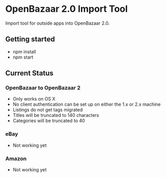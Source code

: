 # OpenBazaar 2.0 Import Tool

Import tool for outside apps into OpenBazaar 2.0.

## Getting started

* npm install
* npm start

## Current Status

### OpenBazaar to OpenBazaar 2

* Only works on OS X
* No client authentication can be set up on either the 1.x or 2.x machine
* Listings do not get tags migrated
* Titles will be truncated to 140 characters
* Categories will be truncated to 40

### eBay 

* Not working yet

### Amazon

* Not working yet
